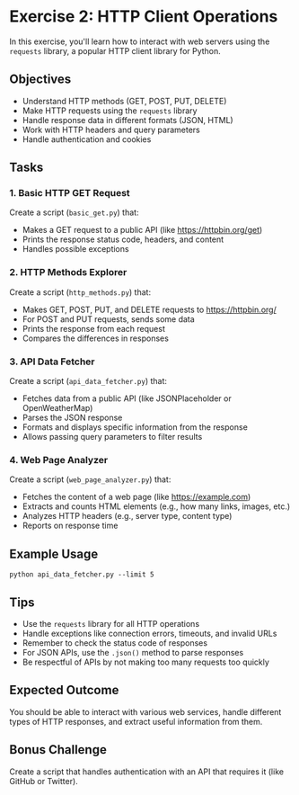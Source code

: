 # Exercise 2: HTTP Client Operations

In this exercise, you'll learn how to interact with web servers using the `requests` library, a popular HTTP client library for Python.

## Objectives
- Understand HTTP methods (GET, POST, PUT, DELETE)
- Make HTTP requests using the `requests` library
- Handle response data in different formats (JSON, HTML)
- Work with HTTP headers and query parameters
- Handle authentication and cookies

## Tasks

### 1. Basic HTTP GET Request
Create a script (`basic_get.py`) that:
- Makes a GET request to a public API (like https://httpbin.org/get)
- Prints the response status code, headers, and content
- Handles possible exceptions

### 2. HTTP Methods Explorer
Create a script (`http_methods.py`) that:
- Makes GET, POST, PUT, and DELETE requests to https://httpbin.org/
- For POST and PUT requests, sends some data
- Prints the response from each request
- Compares the differences in responses

### 3. API Data Fetcher
Create a script (`api_data_fetcher.py`) that:
- Fetches data from a public API (like JSONPlaceholder or OpenWeatherMap)
- Parses the JSON response
- Formats and displays specific information from the response
- Allows passing query parameters to filter results

### 4. Web Page Analyzer
Create a script (`web_page_analyzer.py`) that:
- Fetches the content of a web page (like https://example.com)
- Extracts and counts HTML elements (e.g., how many links, images, etc.)
- Analyzes HTTP headers (e.g., server type, content type)
- Reports on response time

## Example Usage

```
python api_data_fetcher.py --limit 5
```

## Tips
- Use the `requests` library for all HTTP operations
- Handle exceptions like connection errors, timeouts, and invalid URLs
- Remember to check the status code of responses
- For JSON APIs, use the `.json()` method to parse responses
- Be respectful of APIs by not making too many requests too quickly

## Expected Outcome
You should be able to interact with various web services, handle different types of HTTP responses, and extract useful information from them.

## Bonus Challenge
Create a script that handles authentication with an API that requires it (like GitHub or Twitter). 
